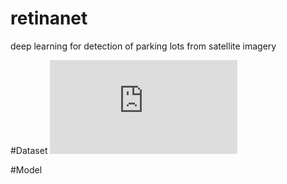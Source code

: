 # retinanet
deep learning for detection of parking lots from satellite imagery

#Dataset
![Uses spacenet dataset](https://spacenetchallenge.github.io/datasets/spacenetRoads-summary.html) 

#Model

